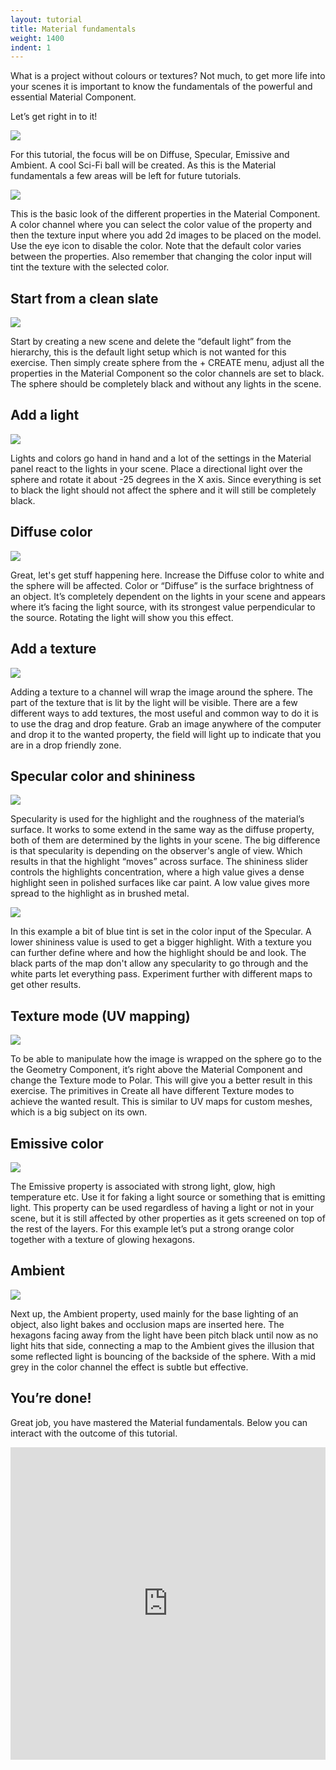 ```yaml
---
layout: tutorial
title: Material fundamentals
weight: 1400
indent: 1
---
```


What is a project without colours or textures? Not much, to get more life into your scenes it is important to know the fundamentals of the powerful and essential Material Component.

Let’s get right in to it!

![](1.png)

For this tutorial, the focus will be on Diffuse, Specular, Emissive and Ambient. A cool Sci-Fi ball will be created. As this is the Material fundamentals a few areas will be left for future tutorials. 

![](2.png)

This is the basic look of the different properties in the Material Component. A color channel where you can select the color value of the property and then the texture input where you add 2d images to be placed on the model. Use the eye icon to disable the color. Note that the default color varies between the properties. Also remember that changing the color input will tint the texture with the selected color. 

## Start from a clean slate

![](3.png)

Start by creating a new scene and delete the “default light” from the hierarchy, this is the default light setup which is not wanted for this exercise. Then simply create sphere from the + CREATE menu, adjust all the properties in the Material Component so the color channels are set to black. The sphere should be completely black and without any lights in the scene. 

## Add a light

![](4.png)

Lights and colors go hand in hand and a lot of the settings in the Material panel react to the lights in your scene. Place a directional light over the sphere and rotate it about -25 degrees in the X axis. Since everything is set to black the light should not affect the sphere and it will still be completely black.  

## Diffuse color 

![](5.png)

Great, let's get stuff happening here. Increase the Diffuse color to white and the sphere will be affected. Color or “Diffuse” is the surface brightness of an object. It’s completely dependent on the lights in your scene and appears where it’s facing the light source, with its strongest value perpendicular to the source. Rotating the light will show you this effect. 

## Add a texture

![](6.png)

Adding a texture to a channel will wrap the image around the sphere. The part of the texture that is lit by the light will be visible. There are a few different ways to add textures, the most useful and common way to do it is to use the drag and drop feature. Grab an image anywhere of the computer and drop it to the wanted property, the field will light up to indicate that you are in a drop friendly zone. 

## Specular color and shininess

![](7.png)

Specularity is used for the highlight and the roughness of the material’s surface. It works to some extend in the same way as the diffuse property, both of them are determined by the lights in your scene. The big difference is that specularity is depending on the observer's angle of view. Which results in that the highlight “moves” across surface. The shininess slider controls the highlights concentration, where a high value gives a dense highlight seen in polished surfaces like car paint. A low value gives more spread to the highlight as in brushed metal.  

![](8.png)

In this example a bit of blue tint is set in the color input of the Specular. A lower shininess value is used to get a bigger highlight. With a texture you can further define where and how the highlight should be and look. The black parts of the map don't allow any specularity to go through and the white parts let everything pass. Experiment further with different maps to get other results. 

## Texture mode (UV mapping)

![](9.png)

To be able to manipulate how the image is wrapped on the sphere go to the the Geometry Component, it’s right above the Material Component and change the Texture mode to Polar. This will give you a better result in this exercise. The primitives in Create all have different Texture modes to achieve the wanted result. This is similar to UV maps for custom meshes, which is a big subject on its own. 

## Emissive color

![](10.png)

The Emissive property is associated with strong light, glow, high temperature etc. Use it for faking a light source or something that is emitting light. This property can be used regardless of having a light or not in your scene, but it is still affected by other properties as it gets screened on top of the rest of the layers. For this example let’s put a strong orange color together with a texture of glowing hexagons. 

## Ambient 

![](11.png)

Next up, the Ambient property, used mainly for the base lighting of an object, also light bakes and occlusion maps are inserted here. The hexagons facing away from the light have been pitch black until now as no light hits that side, connecting a map to the Ambient gives the illusion that some reflected light is bouncing of the backside of the sphere. With a mid grey in the color channel the effect is subtle but effective. 

## You’re done!

Great job, you have mastered the Material fundamentals. Below you can interact with the outcome of this tutorial.

<iframe id="advanced_iframe" name="advanced_iframe" src="https://c1.goote.ch/f1ab4e20f8484a39a02e2e38fa7a6423.scene/" width="100%" height="500" scrolling="auto" frameborder="0" border="0" allowtransparency="true"></iframe>
